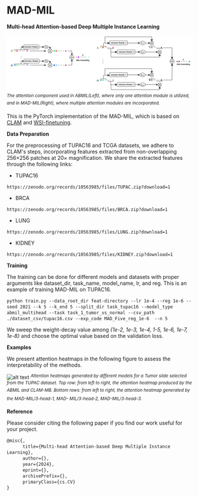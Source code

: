 # MAD-MIL
__Multi-head Attention-based Deep Multiple Instance
Learning__

![alt text](https://github.com/tueimage/MAD-MIL/blob/main/model.png)
_<sup>The attention component used in ABMIL(Left), where only one attention module is utilized, and in MAD-MIL(Right), where multiple attention modules are incorporated.</sup>_

This is the PyTorch implementation of the MAD-MIL, which is based on [CLAM](https://github.com/mahmoodlab/CLAM) and [WSI-finetuning](https://github.com/invoker-LL/WSI-finetuning).

**Data Preparation**

For the preprocessing of TUPAC16 and TCGA datasets, we adhere to CLAM's steps, incorporating features extracted from non-overlapping 256×256 patches at 20× magnification. We share the extracted features through the following links:

* TUPAC16
```
https://zenodo.org/records/10563985/files/TUPAC.zip?download=1
```

* BRCA
```
https://zenodo.org/records/10563985/files/BRCA.zip?download=1
```

* LUNG
```
https://zenodo.org/records/10563985/files/LUNG.zip?download=1
```

* KIDNEY
```
https://zenodo.org/records/10563985/files/KIDNEY.zip?download=1
```

**Training**

The training can be done for different models and datasets with proper arguments like dataset_dir, task_name, model_name, lr, and reg. This is an example of training MAD-MIL on TUPAC16. 

```
python train.py --data_root_dir feat-directory --lr 1e-4 --reg 1e-6 --seed 2021 --k 5 --k_end 5 --split_dir task_tupac16 --model_type abmil_multihead --task task_1_tumor_vs_normal --csv_path ./dataset_csv/tupac16.csv --exp_code MAD_Five_reg_1e-6  --n 5
```

We sweep the weight-decay value among _{1e-2, 1e-3, 1e-4, 1-5, 1e-6, 1e-7, 1e-8}_ and choose the optimal value based on the validation loss.


**Examples**

We present attention heatmaps in the following figure to assess the interpretability of the methods.

![alt text](https://github.com/tueimage/MAD-MIL/blob/main/heatmap.png)
_<sup>Attention heatmaps generated by different models for a Tumor slide selected from the TUPAC dataset. Top row: from left to right, the attention heatmap produced by the ABMIL and CLAM-MB. Bottom rows: from left to right, the attention heatmap generated by the MAD-MIL/3-head-1, MAD- MIL/3-head-2, MAD-MIL/3-head-3.<sup>_


**Reference**

Please consider citing the following paper if you find our work useful for your project.

```
@misc{,
      title={Multi-head Attention-based Deep Multiple Instance Learning}, 
      author={},
      year={2024},
      eprint={},
      archivePrefix={},
      primaryClass={cs.CV}
}
```
